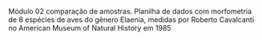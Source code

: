 Módulo 02 comparação de amostras. Planilha de dados com morfometria de 8 espécies de aves do gênero Elaenia, medidas por Roberto Cavalcanti no American Museum of Natural History em 1985

